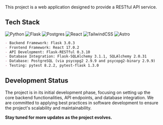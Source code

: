 This project is a web application designed to provide a RESTful API service.
## Tech Stack

![Python](https://img.shields.io/badge/python-3670A0?style=for-the-badge&logo=python&logoColor=ffdd54)
![Flask](https://img.shields.io/badge/flask-%23000.svg?style=for-the-badge&logo=flask&logoColor=white)
![Postgres](https://img.shields.io/badge/postgres-%23316192.svg?style=for-the-badge&logo=postgresql&logoColor=white)
![React](https://img.shields.io/badge/react-%2320232a.svg?style=for-the-badge&logo=react&logoColor=%2361DAFB)
![TailwindCSS](https://img.shields.io/badge/tailwindcss-%2338B2AC.svg?style=for-the-badge&logo=tailwind-css&logoColor=white)
![Astro](https://img.shields.io/badge/astro-%232C2052.svg?style=for-the-badge&logo=astro&logoColor=white)
```markdown
- Backend Framework: Flask 3.0.3
- Frontend Framework: React 17.0.2
- API Development: Flask-RESTful 0.3.10
- Database Integration: Flask-SQLAlchemy 3.1.1, SQLAlchemy 2.0.31
- Database: PostgreSQL (via psycopg2 2.9.9 and psycopg2-binary 2.9.9)
- Testing: pytest 8.2.2, pytest-flask 1.3.0
```
## Development Status
The project is in its initial development phase, focusing on setting up the core backend functionalities, API endpoints, and database integration. We are committed to applying best practices in software development to ensure the project's scalability and maintainability.

**Stay tuned for more updates as the project evolves.** 